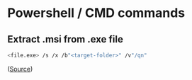 # Powershell / CMD commands

## Extract .msi from .exe file

```bash
<file.exe> /s /x /b"<target-folder>" /v"/qn"
```

([Source](https://www.codetwo.com/kb/msi-from-exe/))
